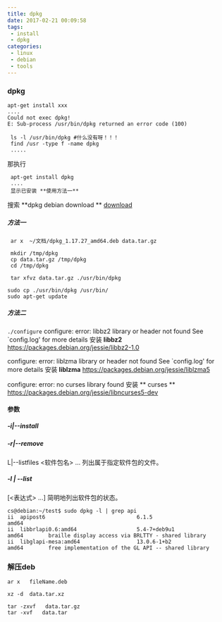 ```yaml
---
title: dpkg
date: 2017-02-21 00:09:58
tags:
 - install
 - dpkg
categories:
 - linux 
 - debian
 - tools
---
```

### dpkg



```
apt-get install xxx
....
Could not exec dpkg!
E: Sub-process /usr/bin/dpkg returned an error code (100)
```


```
 ls -l /usr/bin/dpkg #什么没有呀！！！
 find /usr -type f -name dpkg
 .....
```
  <!--more--> 
 那执行
```
 apt-get install dpkg  
 ....
 显示已安装 **使用方法一**
```

 搜索 **dpkg debian download **
 [download](https://packages.debian.org/jessie/dpkg)


##### 方法一
```
 ar x  ~/文档/dpkg_1.17.27_amd64.deb data.tar.gz
 
 mkdir /tmp/dpkg
 cp data.tar.gz /tmp/dpkg
 cd /tmp/dpkg
 
 tar xfvz data.tar.gz ./usr/bin/dpkg
 
sudo cp ./usr/bin/dpkg /usr/bin/
sudo apt-get update
```
#####  方法二

`./configure`
configure: error: libbz2 library or header not found
See `config.log' for more details
安装 **libbz2**
https://packages.debian.org/jessie/libbz2-1.0

configure: error: liblzma library or header not found
See `config.log' for more details
安装 **liblzma**
https://packages.debian.org/jessie/liblzma5

configure: error: no curses library found
安装 ** curses  **
https://packages.debian.org/jessie/libncurses5-dev



#### 参数

##### -i|--install



##### -r|--remove 



L|--listfiles   <软件包名> ...  列出属于指定软件包的文件。



##### -l | --list 

 [<表达式> ...]        简明地列出软件包的状态。

```shell
cs@debian:~/test$ sudo dpkg -l | grep api
ii  apipost6                             6.1.5                             amd64        
ii  libbrlapi0.6:amd64                   5.4-7+deb9u1                      amd64        braille display access via BRLTTY - shared library
ii  libglapi-mesa:amd64                  13.0.6-1+b2                       amd64        free implementation of the GL API -- shared library
```





### 解压deb

 

```
ar x   fileName.deb
```



```
xz -d  data.tar.xz
```



```
tar -zxvf   data.tar.gz
tar -xvf   data.tar
```

